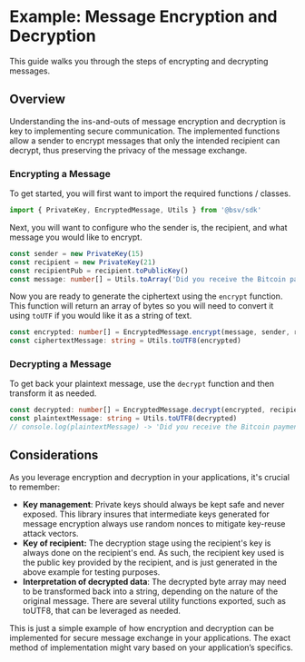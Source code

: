 # Example: Message Encryption and Decryption

This guide walks you through the steps of encrypting and decrypting messages.

## Overview

Understanding the ins-and-outs of message encryption and decryption is key to implementing secure communication. The implemented functions allow a sender to encrypt messages that only the intended recipient can decrypt, thus preserving the privacy of the message exchange.

### Encrypting a Message

To get started, you will first want to import the required functions / classes.

```ts
import { PrivateKey, EncryptedMessage, Utils } from '@bsv/sdk'
```

Next, you will want to configure who the sender is, the recipient, and what message you would like to encrypt.

```ts
const sender = new PrivateKey(15)
const recipient = new PrivateKey(21)
const recipientPub = recipient.toPublicKey()
const message: number[] = Utils.toArray('Did you receive the Bitcoin payment?', 'utf8')
```

Now you are ready to generate the ciphertext using the `encrypt` function. This function will return an array of bytes so you will need to convert it using `toUTF` if you would like it as a string of text.

```ts
const encrypted: number[] = EncryptedMessage.encrypt(message, sender, recipientPub)
const ciphertextMessage: string = Utils.toUTF8(encrypted)
```

### Decrypting a Message

To get back your plaintext message, use the `decrypt` function and then transform it as needed.

```ts
const decrypted: number[] = EncryptedMessage.decrypt(encrypted, recipient)
const plaintextMessage: string = Utils.toUTF8(decrypted)
// console.log(plaintextMessage) -> 'Did you receive the Bitcoin payment?'
```

## Considerations

As you leverage encryption and decryption in your applications, it's crucial to remember:

* **Key management**: Private keys should always be kept safe and never exposed. This library insures that intermediate keys generated for message encryption always use random nonces to mitigate key-reuse attack vectors.
* **Key of recipient:** The decryption stage using the recipient's key is always done on the recipient's end. As such, the recipient key used is the public key provided by the recipient, and is just generated in the above example for testing purposes.
* **Interpretation of decrypted data**: The decrypted byte array may need to be transformed back into a string, depending on the nature of the original message. There are several utility functions exported, such as toUTF8, that can be leveraged as needed.

This is just a simple example of how encryption and decryption can be implemented for secure message exchange in your applications. The exact method of implementation might vary based on your application’s specifics.
